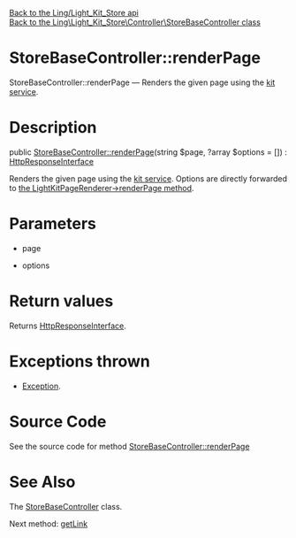 [Back to the Ling/Light_Kit_Store api](https://github.com/lingtalfi/Light_Kit_Store/blob/master/doc/api/Ling/Light_Kit_Store.md)<br>
[Back to the Ling\Light_Kit_Store\Controller\StoreBaseController class](https://github.com/lingtalfi/Light_Kit_Store/blob/master/doc/api/Ling/Light_Kit_Store/Controller/StoreBaseController.md)


StoreBaseController::renderPage
================



StoreBaseController::renderPage — Renders the given page using the [kit service](https://github.com/lingtalfi/Light_Kit).




Description
================


public [StoreBaseController::renderPage](https://github.com/lingtalfi/Light_Kit_Store/blob/master/doc/api/Ling/Light_Kit_Store/Controller/StoreBaseController/renderPage.md)(string $page, ?array $options = []) : [HttpResponseInterface](https://github.com/lingtalfi/Light/blob/master/doc/api/Ling/Light/Http/HttpResponseInterface.md)




Renders the given page using the [kit service](https://github.com/lingtalfi/Light_Kit).
Options are directly forwarded to [the LightKitPageRenderer->renderPage method](https://github.com/lingtalfi/Light_Kit/blob/master/doc/api/Ling/Light_Kit/PageRenderer/LightKitPageRenderer/renderPage.md).




Parameters
================


- page

    

- options

    


Return values
================

Returns [HttpResponseInterface](https://github.com/lingtalfi/Light/blob/master/doc/api/Ling/Light/Http/HttpResponseInterface.md).


Exceptions thrown
================

- [Exception](http://php.net/manual/en/class.exception.php).&nbsp;







Source Code
===========
See the source code for method [StoreBaseController::renderPage](https://github.com/lingtalfi/Light_Kit_Store/blob/master/Controller/StoreBaseController.php#L35-L67)


See Also
================

The [StoreBaseController](https://github.com/lingtalfi/Light_Kit_Store/blob/master/doc/api/Ling/Light_Kit_Store/Controller/StoreBaseController.md) class.

Next method: [getLink](https://github.com/lingtalfi/Light_Kit_Store/blob/master/doc/api/Ling/Light_Kit_Store/Controller/StoreBaseController/getLink.md)<br>

